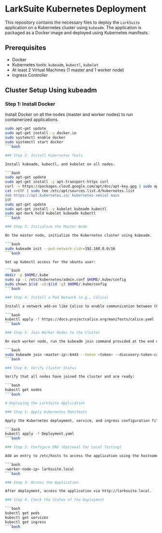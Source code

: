 # LarkSuite Kubernetes Deployment

This repository contains the necessary files to deploy the `LarkSuite` application on a Kubernetes cluster using `kubeadm`. The application is packaged as a Docker image and deployed using Kubernetes manifests.

## Prerequisites

- Docker
- Kubernetes tools: `kubeadm`, `kubectl`, `kubelet`
- At least 2 Virtual Machines (1 master and 1 worker node)
- Ingress Controller

## Cluster Setup Using kubeadm

### Step 1: Install Docker

Install Docker on all the nodes (master and worker nodes) to run containerized applications.

```bash
sudo apt-get update
sudo apt-get install -y docker.io
sudo systemctl enable docker
sudo systemctl start docker
```bash

### Step 2: Install Kubernetes Tools

Install kubeadm, kubectl, and kubelet on all nodes.

```bash
sudo apt-get update
sudo apt-get install -y apt-transport-https curl
curl -s https://packages.cloud.google.com/apt/doc/apt-key.gpg | sudo apt-key add -
cat <<EOF | sudo tee /etc/apt/sources.list.d/kubernetes.list
deb https://apt.kubernetes.io/ kubernetes-xenial main
EOF
sudo apt-get update
sudo apt-get install -y kubelet kubeadm kubectl
sudo apt-mark hold kubelet kubeadm kubectl
```bash

### Step 3: Initialize the Master Node

On the master node, initialize the Kubernetes cluster using kubeadm.

```bash
sudo kubeadm init --pod-network-cidr=192.168.0.0/16
```bash

Set up kubectl access for the ubuntu user:

```bash
mkdir -p $HOME/.kube
sudo cp -i /etc/kubernetes/admin.conf $HOME/.kube/config
sudo chown $(id -u):$(id -g) $HOME/.kube/config
```bash

### Step 4: Install a Pod Network (e.g., Calico)

Install a network add-on like Calico to enable communication between the pods:

```bash
kubectl apply -f https://docs.projectcalico.org/manifests/calico.yaml
```bash

### Step 5: Join Worker Nodes to the Cluster

On each worker node, run the kubeadm join command provided at the end of the kubeadm init process on the master node.

```bash
sudo kubeadm join <master-ip>:6443 --token <token> --discovery-token-ca-cert-hash sha256:<hash>
```bash

### Step 6: Verify Cluster Status

Verify that all nodes have joined the cluster and are ready:

```bash
kubectl get nodes
```bash

# Deploying the LarkSuite Application

### Step 1: Apply Kubernetes Manifests

Apply the Kubernetes deployment, service, and ingress configuration files to deploy the application.

```bash
kubectl apply -f Deployment.yaml
```bash

### Step 2: Configure DNS (Optional for Local Testing)

Add an entry to /etc/hosts to access the application using the hostname defined in the Ingress resource:

```bash
<worker-node-ip> larksuite.local
```bash

### Step 3: Access the Application

After deployment, access the application via http://larksuite.local.

### Step 4: Check the Status of the Deployment

```bash
kubectl get pods
kubectl get services
kubectl get ingress
```bash
